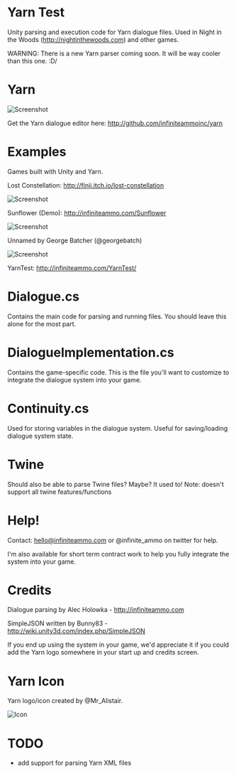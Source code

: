 # Yarn Test

Unity parsing and execution code for Yarn dialogue files. Used in Night in the Woods (http://nightinthewoods.com) and other games.

WARNING: There is a new Yarn parser coming soon. It will be way cooler than this one. \:D/

# Yarn

![Screenshot](http://infiniteammo.com/Yarn/Screenshot.jpg)

Get the Yarn dialogue editor here: http://github.com/infiniteammoinc/yarn

# Examples

Games built with Unity and Yarn.

Lost Constellation: http://finji.itch.io/lost-constellation

![Screenshot](http://infiniteammo.com/Yarn/lost-constellation.jpg)

Sunflower (Demo): http://infiniteammo.com/Sunflower

![Screenshot](http://infiniteammo.com/Yarn/sunflower.jpg)

Unnamed by George Batcher (@georgebatch)

![Screenshot](http://infiniteammo.com/Yarn/unnamed.jpg)

YarnTest: http://infiniteammo.com/YarnTest/  

# Dialogue.cs

Contains the main code for parsing and running files. You should leave this alone for the most part.

# DialogueImplementation.cs

Contains the game-specific code. This is the file you'll want to customize to integrate the dialogue system into your game.

# Continuity.cs

Used for storing variables in the dialogue system. Useful for saving/loading dialogue system state.

# Twine

Should also be able to parse Twine files? Maybe? It used to! Note: doesn't support all twine features/functions

# Help!

Contact: hello@infiniteammo.com or @infinite_ammo on twitter for help.

I'm also available for short term contract work to help you fully integrate the system into your game.

# Credits

Dialogue parsing by Alec Holowka - http://infiniteammo.com

SimpleJSON written by Bunny83 - http://wiki.unity3d.com/index.php/SimpleJSON

If you end up using the system in your game, we'd appreciate it if you could add the Yarn logo somewhere in your start up and credits screen.

# Yarn Icon

Yarn logo/icon created by @Mr_Alistair.

![Icon](http://infiniteammo.com/Yarn/YarnIcon.png)

# TODO

- add support for parsing Yarn XML files
